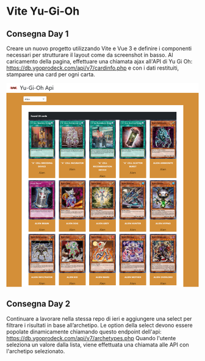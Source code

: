 # Vite Yu-Gi-Oh

## Consegna Day 1

Creare un nuovo progetto utilizzando Vite e Vue 3 e definire i componenti necessari per strutturare il layout come da screenshot in basso.
Al caricamento della pagina, effettuare una chiamata ajax all'API di Yu Gi Oh: https://db.ygoprodeck.com/api/v7/cardinfo.php e con i dati restituiti, stamparee una card per ogni carta.

![screenshot](src/assets/img/screen.png)

## Consegna Day 2

Continuare a lavorare nella stessa repo di ieri e aggiungere una select per filtrare i risultati in base all’archetipo.
Le option della select devono essere popolate dinamicamente chiamando questo endpoint dell'api:
https://db.ygoprodeck.com/api/v7/archetypes.php
Quando l'utente seleziona un valore dalla lista, viene effettuata una chiamata alle API con l'archetipo selezionato.
